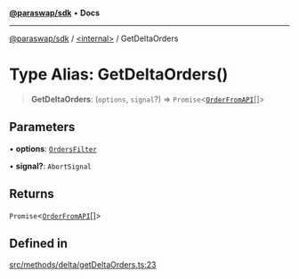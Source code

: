 [**@paraswap/sdk**](../../README.md) • **Docs**

***

[@paraswap/sdk](../../globals.md) / [\<internal\>](../README.md) / GetDeltaOrders

# Type Alias: GetDeltaOrders()

> **GetDeltaOrders**: (`options`, `signal`?) => `Promise`\<[`OrderFromAPI`](OrderFromAPI.md)[]\>

## Parameters

• **options**: [`OrdersFilter`](OrdersFilter.md)

• **signal?**: `AbortSignal`

## Returns

`Promise`\<[`OrderFromAPI`](OrderFromAPI.md)[]\>

## Defined in

[src/methods/delta/getDeltaOrders.ts:23](https://github.com/paraswap/paraswap-sdk/blob/master/src/methods/delta/getDeltaOrders.ts#L23)
